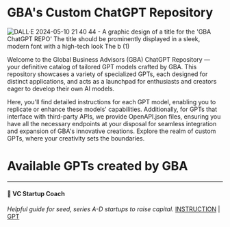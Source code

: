 # GBA's Custom ChatGPT Repository


![DALL·E 2024-05-10 21 40 44 - A graphic design of a title for the 'GBA ChatGPT REPO'  The title should be prominently displayed in a sleek, modern font with a high-tech look  The b (1)](https://github.com/globalbusinessadvisors/gpts/assets/127058086/9bce2b8f-3651-4296-8a95-2eb75510dcd5)


Welcome to the Global Business Advisors (GBA) ChatGPT Repository — your definitive catalog of tailored GPT models crafted by GBA. This repository showcases a variety of specialized GPTs, each designed for distinct applications, and acts as a launchpad for enthusiasts and creators eager to develop their own AI models.

Here, you'll find detailed instructions for each GPT model, enabling you to replicate or enhance these models' capabilities. Additionally, for GPTs that interface with third-party APIs, we provide OpenAPI.json files, ensuring you have all the necessary endpoints at your disposal for seamless integration and expansion of GBA's innovative creations. Explore the realm of custom GPTs, where your creativity sets the boundaries.

# Available GPTs created by GBA
--------------------------------------------------------------------------------------------------------------------------------------------------------------------------------

#### 💸 VC Startup Coach
*Helpful guide for seed, series A-D startups to raise capital.*
[INSTRUCTION](https://github.com/globalbusinessadvisors/gpts/instructions/VC%20Startup%20Coach.txt) | [GPT](https://chatgpt.com/g/g-kRapN6fhm-vc-startup-coach)
